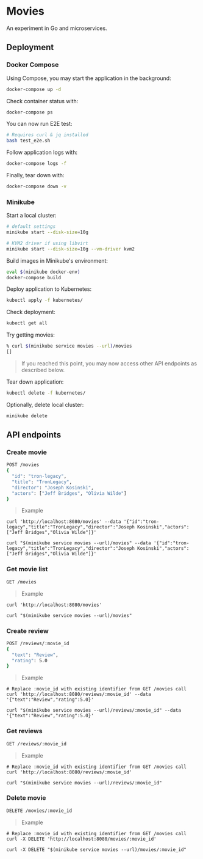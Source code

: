 # Movies

An experiment in Go and microservices.

## Deployment

### Docker Compose

Using Compose, you may start the application in the background:
```sh
docker-compose up -d
```

Check container status with:
```sh
docker-compose ps
```

You can now run E2E test:
```sh
# Requires curl & jq installed
bash test_e2e.sh
```

Follow application logs with:
```sh
docker-compose logs -f
```

Finally, tear down with:
```sh
docker-compose down -v
```

### Minikube

Start a local cluster:
```sh
# default settings
minikube start --disk-size=10g

# KVM2 driver if using libvirt
minikube start --disk-size=10g --vm-driver kvm2
```

Build images in Minikube's environment:
```sh
eval $(minikube docker-env)
docker-compose build
```

Deploy application to Kubernetes:
```sh
kubectl apply -f kubernetes/
```

Check deployment:
```sh
kubectl get all
```

Try getting movies:
```sh
% curl $(minikube service movies --url)/movies
[]
```

> If you reached this point, you may now access other API endpoints as described below.

Tear down application:
```sh
kubectl delete -f kubernetes/
```

Optionally, delete local cluster:
```sh
minikube delete
```

## API endpoints

### Create movie

```sh
POST /movies
{
  "id": "tron-legacy",
  "title": "TronLegacy",
  "director": "Joseph Kosinski",
  "actors": ["Jeff Bridges", "Olivia Wilde"]
}
```

> Example
```
curl 'http://localhost:8080/movies' --data '{"id":"tron-legacy","title":"TronLegacy","director":"Joseph Kosinski","actors":["Jeff Bridges","Olivia Wilde"]}'

curl "$(minikube service movies --url)/movies" --data '{"id":"tron-legacy","title":"TronLegacy","director":"Joseph Kosinski","actors":["Jeff Bridges","Olivia Wilde"]}'
```

### Get movie list

```sh
GET /movies
```

> Example
```
curl 'http://localhost:8080/movies'

curl "$(minikube service movies --url)/movies"
```

### Create review

```sh
POST /reviews/:movie_id
{
  "text": "Review",
  "rating": 5.0
}
```

> Example
```
# Replace :movie_id with existing identifier from GET /movies call
curl 'http://localhost:8080/reviews/:movie_id' --data '{"text":"Review","rating":5.0}'

curl "$(minikube service movies --url)/reviews/:movie_id" --data '{"text":"Review","rating":5.0}'
```

### Get reviews

```sh
GET /reviews/:movie_id
```

> Example
```
# Replace :movie_id with existing identifier from GET /movies call
curl 'http://localhost:8080/reviews/:movie_id'

curl "$(minikube service movies --url)/reviews/:movie_id"
```

### Delete movie

```sh
DELETE /movies/:movie_id
```

> Example
```
# Replace :movie_id with existing identifier from GET /movies call
curl -X DELETE 'http://localhost:8080/movies/:movie_id'

curl -X DELETE "$(minikube service movies --url)/movies/:movie_id"
```

